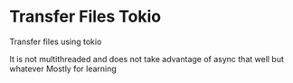 # Transfer Files Tokio
Transfer files using tokio

It is not multithreaded and does not take advantage of async that well but whatever
Mostly for learning